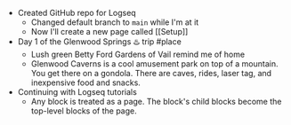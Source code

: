 - Created GitHub repo for Logseq
	- Changed default branch to `main` while I'm at it
	- Now I'll create a new page called [[Setup]]
- Day 1 of the Glenwood Springs ♨️ trip #place
	- Lush green Betty Ford Gardens of Vail remind me of home
	- Glenwood Caverns is a cool amusement park on top of a mountain.  You get there on a gondola.  There are caves, rides, laser tag, and inexpensive food and snacks.
- Continuing with Logseq tutorials
	- Any block is treated as a page.  The block's child blocks become the top-level blocks of the page.